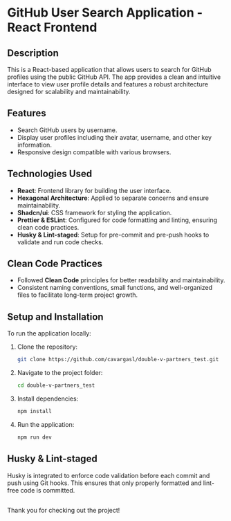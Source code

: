 # GitHub User Search Application - React Frontend

## Description
This is a React-based application that allows users to search for GitHub profiles using the public GitHub API. The app provides a clean and intuitive interface to view user profile details and features a robust architecture designed for scalability and maintainability.

## Features
- Search GitHub users by username.
- Display user profiles including their avatar, username, and other key information.
- Responsive design compatible with various browsers.

## Technologies Used
- **React**: Frontend library for building the user interface.
- **Hexagonal Architecture**: Applied to separate concerns and ensure maintainability.
- **Shadcn/ui**: CSS framework for styling the application.
- **Prettier & ESLint**: Configured for code formatting and linting, ensuring clean code practices.
- **Husky & Lint-staged**: Setup for pre-commit and pre-push hooks to validate and run code checks.
  
## Clean Code Practices
- Followed **Clean Code** principles for better readability and maintainability.
- Consistent naming conventions, small functions, and well-organized files to facilitate long-term project growth.

## Setup and Installation
To run the application locally:

1. Clone the repository:
   ```bash
   git clone https://github.com/cavargasl/double-v-partners_test.git

2. Navigate to the project folder:
   ```bash
   cd double-v-partners_test
   
3. Install dependencies:
   ```bash
   npm install

4. Run the application:
   ```bash
   npm run dev
   
## Husky & Lint-staged
Husky is integrated to enforce code validation before each commit and push using Git hooks. This ensures that only properly formatted and lint-free code is committed.
##

Thank you for checking out the project!
